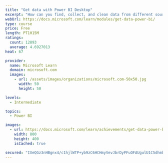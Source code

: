 ```yaml
---
title: "Get data with Power BI Desktop"
excerpt: "How can you find, collect, and clean data from different sources? Power BI is a tool for making sense of your data. You will learn tricks to make data-gathering easier."
webUrl: https://docs.microsoft.com/learn/modules/get-data-power-bi/
type: course
price: Free
length: PT1H15M
ratings:
  count: 12893
  average: 4.6927013
heat: 67

provider:
  name: Microsoft Learn
  domain: microsoft.com
  images:
    - url: /assets/images/organizations/microsoft.com-50x50.jpg
      width: 50
      height: 50

levels:
  - Intermediate

topics:
  - Power BI

images:
  - url: https://docs.microsoft.com/learn/achievements/get-data-power-bi-desktop-social.png
    width: 800
    height: 400
    isCached: true

secured: "IXeQGz3nHBgnx4/c1hjlWTP+yb9zC6HCHmyVevJbrDyPFuOFAUgulU1C5dhmbP//+LyM2pQ2yooLkkPaBVfitEAu4VgDtDHBCcVAlmyGGDrY0h6ctOyEfDbyoICEcOLGL8DuuQTFBvNNwUjdCOmT3pNRjLQZsCEvG2jINZEAaC0gB/076S5IjaZQNr/B71a3Dc3A30WP7sXd32HOH33Mtfypclyx0tf3kkct3n5GPSy72/2xyoCOxmd63esTWdj+rEj3SnF2ACBT/LgaDVvbB1yaL3YqYWeh71vH2W5l1Hl3FOGl2jPG4ef+23S0MFWuGUyLwwQtDG2kvMkaS3Op6RJvO4p0UMbPc4iUF3Dn8TpMUB0Jb1CvrHglcU0vz8+aWXyIaCk8th0RJIdoP0HWI2+VDJr1BiOgQaNe7+1ND+f/iR2iEB1ItE8Fsp0POqI1;vc2dHqWrSh9rgXH5kxazHg=="
---
```


